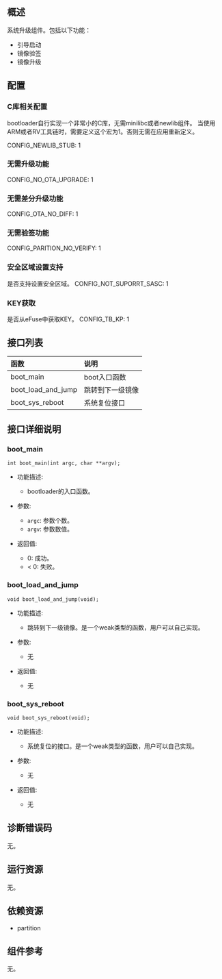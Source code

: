 ## 概述

系统升级组件。包括以下功能：

- 引导启动
- 镜像验签
- 镜像升级

## 配置

### C库相关配置

bootloader自行实现一个非常小的C库，无需minilibc或者newlib组件。
当使用ARM或者RV工具链时，需要定义这个宏为1。否则无需在应用重新定义。

CONFIG_NEWLIB_STUB: 1

### 无需升级功能

CONFIG_NO_OTA_UPGRADE: 1

### 无需差分升级功能

CONFIG_OTA_NO_DIFF: 1

### 无需验签功能

CONFIG_PARITION_NO_VERIFY: 1

### 安全区域设置支持

是否支持设置安全区域。
CONFIG_NOT_SUPORRT_SASC: 1

### KEY获取

是否从eFuse中获取KEY。
CONFIG_TB_KP: 1

## 接口列表

| 函数 | 说明 |
| :--- | :--- |
| boot_main | boot入口函数 |
| boot_load_and_jump | 跳转到下一级镜像  |
| boot_sys_reboot | 系统复位接口 |

## 接口详细说明

### boot_main

`int boot_main(int argc, char **argv);`

- 功能描述:
   - bootloader的入口函数。

- 参数:
   - `argc`: 参数个数。
   - `argv`: 参数数值。

- 返回值:
   - 0: 成功。
   - < 0: 失败。

### boot_load_and_jump

`void boot_load_and_jump(void);`

- 功能描述:
   - 跳转到下一级镜像。是一个weak类型的函数，用户可以自己实现。

- 参数:
   - 无

- 返回值:
   - 无

### boot_sys_reboot

`void boot_sys_reboot(void);`

- 功能描述:
   - 系统复位的接口。是一个weak类型的函数，用户可以自己实现。

- 参数:
   - 无

- 返回值:
   - 无

## 诊断错误码

无。

## 运行资源

无。

## 依赖资源

  - partition

## 组件参考

无。

